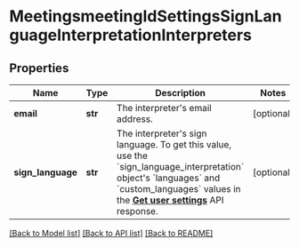 # MeetingsmeetingIdSettingsSignLanguageInterpretationInterpreters

## Properties
Name | Type | Description | Notes
------------ | ------------- | ------------- | -------------
**email** | **str** | The interpreter&#x27;s email address. | [optional] 
**sign_language** | **str** | The interpreter&#x27;s sign language.    To get this value, use the &#x60;sign_language_interpretation&#x60; object&#x27;s &#x60;languages&#x60; and &#x60;custom_languages&#x60; values in the [**Get user settings**](/api-reference/zoom-api/methods#operation/userSettings) API response. | [optional] 

[[Back to Model list]](../README.md#documentation-for-models) [[Back to API list]](../README.md#documentation-for-api-endpoints) [[Back to README]](../README.md)

